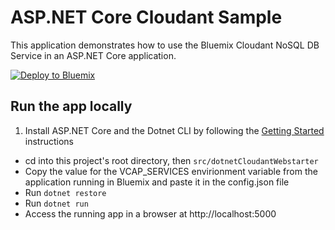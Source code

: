 # ASP.NET Core Cloudant Sample

This application demonstrates how to use the Bluemix Cloudant NoSQL DB Service in an ASP.NET Core application.

[![Deploy to Bluemix](https://bluemix.net/deploy/button.png)](https://bluemix.net/deploy)

## Run the app locally

1. Install ASP.NET Core and the Dotnet CLI by following the [Getting Started][] instructions
+ cd into this project's root directory, then `src/dotnetCloudantWebstarter`
+ Copy the value for the VCAP_SERVICES envirionment variable from the application running in Bluemix and paste it in the config.json file
+ Run `dotnet restore`
+ Run `dotnet run`
+ Access the running app in a browser at http://localhost:5000

[Getting Started]: http://docs.asp.net/en/latest/getting-started/index.html
